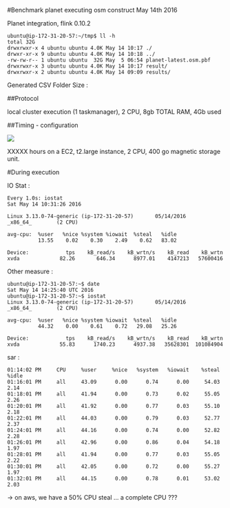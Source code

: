 #Benchmark planet executing osm construct May 14th 2016

Planet integration, flink 0.10.2

 
	ubuntu@ip-172-31-20-57:~/tmp$ ll -h
	total 32G
	drwxrwxr-x 4 ubuntu ubuntu 4.0K May 14 10:17 ./
	drwxr-xr-x 9 ubuntu ubuntu 4.0K May 14 10:18 ../
	-rw-rw-r-- 1 ubuntu ubuntu  32G May  5 06:54 planet-latest.osm.pbf
	drwxrwxr-x 3 ubuntu ubuntu 4.0K May 14 10:17 result/
	drwxrwxr-x 2 ubuntu ubuntu 4.0K May 14 09:09 results/


Generated CSV Folder Size : 

	


##Protocol

local cluster execution (1 taskmanager), 2 CPU, 8gb TOTAL RAM, 4Gb used


##Timing - configuration

![](timeline.png)

XXXXX hours on a EC2, t2.large instance, 2 CPU, 400 go magnetic storage unit.


#During execution

IO Stat : 

	Every 1.0s: iostat                                                                                                    Sat May 14 10:31:26 2016
	
	Linux 3.13.0-74-generic (ip-172-31-20-57)       05/14/2016      _x86_64_        (2 CPU)
	
	avg-cpu:  %user   %nice %system %iowait  %steal   %idle
	          13.55    0.02    0.30    2.49    0.62   83.02
	
	Device:            tps    kB_read/s    kB_wrtn/s    kB_read    kB_wrtn
	xvda             82.26       646.34      8977.01    4147213   57600416
	
Other measure :
	
	ubuntu@ip-172-31-20-57:~$ date
	Sat May 14 14:25:40 UTC 2016
	ubuntu@ip-172-31-20-57:~$ iostat
	Linux 3.13.0-74-generic (ip-172-31-20-57)       05/14/2016      _x86_64_        (2 CPU)
	
	avg-cpu:  %user   %nice %system %iowait  %steal   %idle
	          44.32    0.00    0.61    0.72   29.08   25.26
	
	Device:            tps    kB_read/s    kB_wrtn/s    kB_read    kB_wrtn
	xvda             55.83      1740.23      4937.38   35628301  101084904

	
	
sar :
	
	01:14:02 PM     CPU     %user     %nice   %system   %iowait    %steal     %idle
	01:16:01 PM     all     43.09      0.00      0.74      0.00     54.03      2.14
	01:18:01 PM     all     41.94      0.00      0.73      0.02     55.05      2.26
	01:20:01 PM     all     41.92      0.00      0.77      0.03     55.10      2.18
	01:22:01 PM     all     44.03      0.00      0.79      0.03     52.77      2.37
	01:24:01 PM     all     44.16      0.00      0.74      0.00     52.82      2.28
	01:26:01 PM     all     42.96      0.00      0.86      0.04     54.18      1.97
	01:28:01 PM     all     41.94      0.00      0.77      0.03     55.05      2.22
	01:30:01 PM     all     42.05      0.00      0.72      0.00     55.27      1.97
	01:32:01 PM     all     44.15      0.00      0.78      0.01     53.02      2.03

-> on aws, we have a 50% CPU steal ... a complete CPU ???

